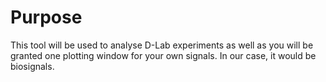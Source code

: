 # Purpose

This tool will be used to analyse D-Lab experiments as well as you will be granted one plotting window for your own signals. In our case, it would be biosignals.
